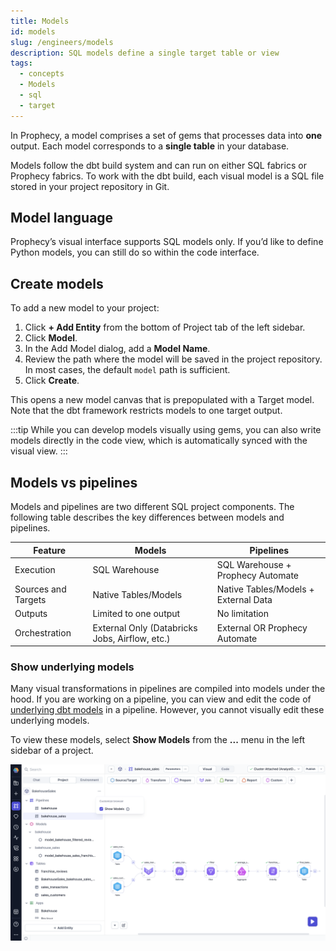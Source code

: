 ```yaml
---
title: Models
id: models
slug: /engineers/models
description: SQL models define a single target table or view
tags:
  - concepts
  - Models
  - sql
  - target
---
```


In Prophecy, a model comprises a set of gems that processes data into **one** output. Each model corresponds to a **single table** in your database.

Models follow the dbt build system and can run on either SQL fabrics or Prophecy fabrics. To work with the dbt build, each visual model is a SQL file stored in your project repository in Git.

## Model language

Prophecy’s visual interface supports SQL models only. If you’d like to define Python models, you can still do so within the code interface.

## Create models

To add a new model to your project:

1. Click **+ Add Entity** from the bottom of Project tab of the left sidebar.
1. Click **Model**.
1. In the Add Model dialog, add a **Model Name**.
1. Review the path where the model will be saved in the project repository. In most cases, the default `model` path is sufficient.
1. Click **Create**.

This opens a new model canvas that is prepopulated with a Target model. Note that the dbt framework restricts models to one target output.

:::tip
While you can develop models visually using gems, you can also write models directly in the code view, which is automatically synced with the visual view.
:::

## Models vs pipelines

Models and pipelines are two different SQL project components. The following table describes the key differences between models and pipelines.

| Feature             | Models                                         | Pipelines                            |
| ------------------- | ---------------------------------------------- | ------------------------------------ |
| Execution           | SQL Warehouse                                  | SQL Warehouse + Prophecy Automate    |
| Sources and Targets | Native Tables/Models                           | Native Tables/Models + External Data |
| Outputs             | Limited to one output                          | No limitation                        |
| Orchestration       | External Only (Databricks Jobs, Airflow, etc.) | External OR Prophecy Automate        |

### Show underlying models

Many visual transformations in pipelines are compiled into models under the hood. If you are working on a pipeline, you can view and edit the code of [underlying dbt models](/analysts/pipeline-execution#execution-environment) in a pipeline. However, you cannot visually edit these underlying models.

To view these models, select **Show Models** from the **...** menu in the left sidebar of a project.

![Show Models](img/show-models.png)
